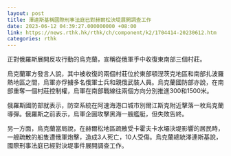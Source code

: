 ```yaml
---
layout: post
title: 澤連斯基稱國際刑事法庭已對赫爾松決堤展開調查工作
date: 2023-06-12 04:39:27.000000000 +08:00
link: https://news.rthk.hk/rthk/ch/component/k2/1704414-20230612.htm
categories: rthk
---
```


正對俄羅斯展開反攻行動的烏克蘭，宣稱從俄軍手中收復東南部三個村莊。

烏克蘭軍方發言人說，其中被收復的兩個村莊位於東部頓涅茨克地區和南部扎波羅熱地區之間，烏軍亦俘擄多名俄軍士兵和親俄武裝人員。烏克蘭國防部亦說，在南部重奪一個村莊控制權，烏軍在南部戰線往兩個方向分別推進300和1500米。

俄羅斯國防部就表示，防空系統在阿速海港口城市別爾江斯克附近擊落一枚烏克蘭導彈。俄羅斯之前表示，烏軍企圖攻擊黑海一艘艦艇，但失敗告終。

另一方面，烏克蘭當局說，在赫爾松地區疏散受卡霍夫卡水壩決堤影響的居民時，一艘疏散的船隻遭俄軍炮擊，造成3人死亡，10人受傷。烏克蘭總統澤連斯基說，國際刑事法庭已經對決堤事件展開調查工作。
